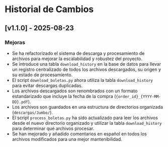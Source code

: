 # Historial de Cambios

## [v1.1.0] - 2025-08-23

### Mejoras
- Se ha refactorizado el sistema de descarga y procesamiento de archivos para mejorar la escalabilidad y robustez del proyecto.
- Se introduce una tabla `download_history` en la base de datos para llevar un registro centralizado de todos los archivos descargados, su origen y su estado de procesamiento.
- El script `download_boletas.py` ahora utiliza la tabla `download_history` para evitar descargas duplicadas.
- Los archivos descargados son renombrados con un formato estandarizado que incluye la fecha de la compra (`{order_id}_{YYYY-MM-DD}.pdf`).
- Los archivos son guardados en una estructura de directorios organizada (`descargas/Jumbo/`).
- El script `process_boletas.py` ha sido actualizado para leer los archivos desde el nuevo directorio organizado y utilizar la tabla `download_history` para determinar qué archivos procesar.
- Se han mejorado y añadido comentarios en español en todos los archivos modificados para una mejor mantenibilidad.
